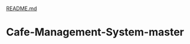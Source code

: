 [README.md](https://github.com/aratirameshyadav/Cafe-Management-System-master/files/11264042/README.md)
# Cafe-Management-System-master
